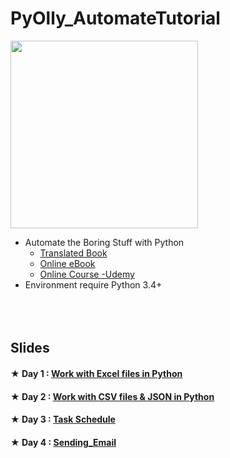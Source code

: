 # PyOlly_AutomateTutorial
<img src='https://automatetheboringstuff.com/images/automate_cover_medium.png' height="300"></img>

* Automate the Boring Stuff with Python
    * [Translated Book](https://www.tenlong.com.tw/products/9789864762729)
    * [Online eBook](https://automatetheboringstuff.com/)
    * [Online Course -Udemy](https://softnshare.wordpress.com/2016/11/23/automateboringstuffwithpython/)
* Environment require Python 3.4+
<br></br>
<br></br>
## Slides
#### ★ Day 1 : [Work with Excel files in Python](https://iamshihshan.github.io/PyOlly_AutomateTutorial/Day1_Python_Deal_Excel.slides.html)
#### ★ Day 2 : [Work with CSV files & JSON  in Python](https://iamshihshan.github.io/PyOlly_AutomateTutorial/Day2_Python_Deal_CSV&JSON.slides.html)
#### ★ Day 3 : [Task Schedule](https://iamshihshan.github.io/PyOlly_AutomateTutorial/Day3_Python_Task_Schedule.slides.html)
#### ★ Day 4 : [Sending_Email](https://iamshihshan.github.io/PyOlly_AutomateTutorial/Day4_Python_Sending_Email.slides.html)
